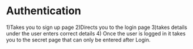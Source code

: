 # Authentication

1)Takes you to sign up page
2)Directs you to the login page
3)takes details under the user enters correct details
4) Once the user is logged in it takes you to the secret page that can only be entered after Login.
